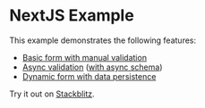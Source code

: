 # NextJS Example

This example demonstrates the following features:

- [Basic form with manual validation](./app/login/)
- [Async validation](./app/signup/) ([with async schema](./app/signup-async-schema/))
- [Dynamic form with data persistence](./app/todos/)

Try it out on [Stackblitz](https://stackblitz.com/github/edmundhung/conform/tree/main/examples/nextjs).
